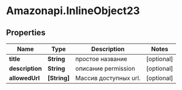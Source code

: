 # Amazonapi.InlineObject23

## Properties

Name | Type | Description | Notes
------------ | ------------- | ------------- | -------------
**title** | **String** | простое название | [optional] 
**description** | **String** | описание permission | [optional] 
**allowedUrl** | **[String]** | Массив доступных url. | [optional] 


